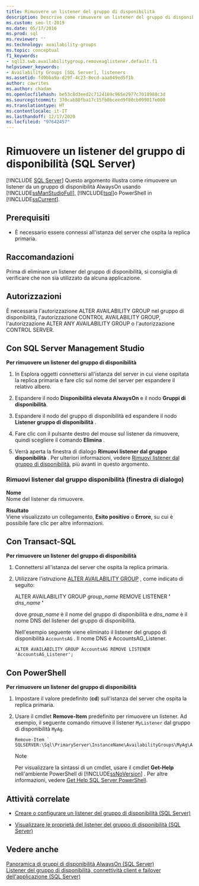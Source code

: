 ```yaml
---
title: Rimuovere un listener del gruppo di disponibilità
description: Descrive come rimuovere un listener del gruppo di disponibilità Always On con SQL Server Management Studio (SSMS), Transact-SQL (T-SQL) o SQL PowerShell.
ms.custom: seo-lt-2019
ms.date: 05/17/2016
ms.prod: sql
ms.reviewer: ''
ms.technology: availability-groups
ms.topic: conceptual
f1_keywords:
- sql13.swb.availabilitygroup.removeaglistener.default.f1
helpviewer_keywords:
- Availability Groups [SQL Server], listeners
ms.assetid: fd9bba9a-d29f-4c23-8ecd-aaa049ed5f1b
author: cawrites
ms.author: chadam
ms.openlocfilehash: be53c8d3eed2c7124169c965e2977c7018988c3d
ms.sourcegitcommit: 370cab80fba17c15fb0bceed9f80cb099017e000
ms.translationtype: HT
ms.contentlocale: it-IT
ms.lasthandoff: 12/17/2020
ms.locfileid: "97642457"
---
```

# <a name="remove-an-availability-group-listener-sql-server"></a>Rimuovere un listener del gruppo di disponibilità (SQL Server)
[!INCLUDE [SQL Server](../../../includes/applies-to-version/sqlserver.md)]
  Questo argomento illustra come rimuovere un listener da un gruppo di disponibilità AlwaysOn usando [!INCLUDE[ssManStudioFull](../../../includes/ssmanstudiofull-md.md)], [!INCLUDE[tsql](../../../includes/tsql-md.md)]o PowerShell in [!INCLUDE[ssCurrent](../../../includes/sscurrent-md.md)].  
  
  
##  <a name="prerequisites"></a><a name="Prerequisites"></a> Prerequisiti  
  
-   È necessario essere connessi all'istanza del server che ospita la replica primaria.  
  
##  <a name="recommendations"></a><a name="Recommendations"></a> Raccomandazioni  
 Prima di eliminare un listener del gruppo di disponibilità, si consiglia di verificare che non sia utilizzato da alcuna applicazione.  
 
  
##  <a name="permissions"></a><a name="Permissions"></a> Autorizzazioni  
 È necessaria l'autorizzazione ALTER AVAILABILITY GROUP nel gruppo di disponibilità, l'autorizzazione CONTROL AVAILABILITY GROUP, l'autorizzazione ALTER ANY AVAILABILITY GROUP o l'autorizzazione CONTROL SERVER.  
  
##  <a name="using-sql-server-management-studio"></a><a name="SSMSProcedure"></a> Con SQL Server Management Studio  
 **Per rimuovere un listener del gruppo di disponibilità**  
  
1.  In Esplora oggetti connettersi all'istanza del server in cui viene ospitata la replica primaria e fare clic sul nome del server per espandere il relativo albero.  
  
2.  Espandere il nodo **Disponibilità elevata AlwaysOn** e il nodo **Gruppi di disponibilità**.  
  
3.  Espandere il nodo del gruppo di disponibilità ed espandere il nodo **Listener gruppo di disponibilità** .  
  
4.  Fare clic con il pulsante destro del mouse sul listener da rimuovere, quindi scegliere il comando **Elimina** .  
  
5.  Verrà aperta la finestra di dialogo **Rimuovi listener dal gruppo disponibilità** . Per ulteriori informazioni, vedere [Rimuovi listener dal gruppo di disponibilità](#AgListenerPropertiesDialog), più avanti in questo argomento.  
  
###  <a name="remove-listener-from-availability-group-dialog-box"></a><a name="AgListenerPropertiesDialog"></a> Rimuovi listener dal gruppo disponibilità (finestra di dialogo)  
 **Nome**  
 Nome del listener da rimuovere.  
  
 **Risultato**  
 Viene visualizzato un collegamento, **Esito positivo** o **Errore**, su cui è possibile fare clic per altre informazioni.  
  
##  <a name="using-transact-sql"></a><a name="TsqlProcedure"></a> Con Transact-SQL  
 **Per rimuovere un listener del gruppo di disponibilità**  
  
1.  Connettersi all'istanza del server che ospita la replica primaria.  
  
2.  Utilizzare l'istruzione [ALTER AVAILABILITY GROUP](../../../t-sql/statements/alter-availability-group-transact-sql.md) , come indicato di seguito:  
  
     ALTER AVAILABILITY GROUP *group_name* REMOVE LISTENER **'** _dns_name_ **'**  
  
     dove *group_name* è il nome del gruppo di disponibilità e *dns_name* è il nome DNS del listener del gruppo di disponibilità.  
  
     Nell'esempio seguente viene eliminato il listener del gruppo di disponibilità `AccountsAG` . Il nome DNS è AccountsAG_Listener.  
  
    ```  
    ALTER AVAILABILITY GROUP AccountsAG REMOVE LISTENER 'AccountsAG_Listener';  
    ```  
  
##  <a name="using-powershell"></a><a name="PowerShellProcedure"></a> Con PowerShell  
 **Per rimuovere un listener del gruppo di disponibilità**  
  
1.  Impostare il valore predefinito (**cd**) sull'istanza del server che ospita la replica primaria.  
  
2.  Usare il cmdlet **Remove-Item** predefinito per rimuovere un listener. Ad esempio, il seguente comando rimuove il listener `MyListener` dal gruppo di disponibilità `MyAg`.  
  
    ```  
    Remove-Item `   
    SQLSERVER:\Sql\PrimaryServer\InstanceName\AvailabilityGroups\MyAg\AGListeners\MyListener  
    ```  
  
    > [!NOTE]  
    >  Per visualizzare la sintassi di un cmdlet, usare il cmdlet **Get-Help** nell'ambiente PowerShell di [!INCLUDE[ssNoVersion](../../../includes/ssnoversion-md.md)] . Per altre informazioni, vedere [Get Help SQL Server PowerShell](../../../powershell/sql-server-powershell.md).  
  
##  <a name="related-tasks"></a><a name="RelatedTasks"></a> Attività correlate  
  
-   [Creare o configurare un listener del gruppo di disponibilità &#40;SQL Server&#41;](../../../database-engine/availability-groups/windows/create-or-configure-an-availability-group-listener-sql-server.md)  
  
-   [Visualizzare le proprietà del listener del gruppo di disponibilità &#40;SQL Server&#41;](../../../database-engine/availability-groups/windows/view-availability-group-listener-properties-sql-server.md)  
  
## <a name="see-also"></a>Vedere anche  
 [Panoramica di gruppi di disponibilità AlwaysOn &#40;SQL Server&#41;](../../../database-engine/availability-groups/windows/overview-of-always-on-availability-groups-sql-server.md)   
 [Listener del gruppo di disponibilità, connettività client e failover dell'applicazione &#40;SQL Server&#41;](../../../database-engine/availability-groups/windows/listeners-client-connectivity-application-failover.md)  
  
